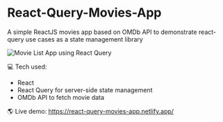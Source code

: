 # React-Query-Movies-App
A simple ReactJS movies app based on OMDb API to demonstrate react-query use cases as a state management library

![Movie List App using React Query](https://user-images.githubusercontent.com/1983286/118408706-5280da00-b6a4-11eb-887f-39457e754290.png)

💻 Tech used:
- React
- React Query for server-side state management
- OMDb API to fetch movie data

🌎 Live demo: https://react-query-movies-app.netlify.app/


